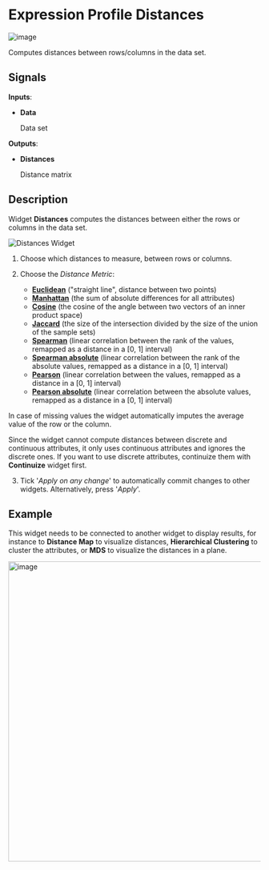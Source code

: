 Expression Profile Distances
============================

![image](icons/distances.png)

Computes distances between rows/columns in the data set.

Signals
-------

**Inputs**:

- **Data**

  Data set

**Outputs**:

- **Distances**

  Distance matrix

Description
-----------

Widget **Distances** computes the distances between either the rows
or columns in the data set.

![Distances Widget](images/Distances-stamped.png)

1. Choose which distances to measure, between rows or columns.

2. Choose the *Distance Metric*:
    - [**Euclidean**](https://en.wikipedia.org/wiki/Euclidean_distance) ("straight line", distance between two points)
    - [**Manhattan**](https://en.wiktionary.org/wiki/Manhattan_distance) (the sum of absolute differences for all attributes)
    - [**Cosine**](https://en.wikipedia.org/wiki/Cosine_similarity) (the cosine of the angle between two vectors of an inner product space)
    - [**Jaccard**](https://en.wikipedia.org/wiki/Jaccard_index) (the size of the intersection divided by the size of the union of the sample sets)
    - [**Spearman**](https://en.wikipedia.org/wiki/Spearman's_rank_correlation_coefficient) (linear correlation between the rank of the values, remapped as a distance in a [0, 1] interval)
    - [**Spearman absolute**](https://en.wikipedia.org/wiki/Spearman's_rank_correlation_coefficient) (linear correlation between the rank of the absolute values, remapped as a distance in a [0, 1] interval)
    - [**Pearson**](https://en.wikipedia.org/wiki/Pearson_product-moment_correlation_coefficient) (linear correlation between the values, remapped as a distance in a [0, 1] interval)
    - [**Pearson absolute**](https://en.wikipedia.org/wiki/Pearson_product-moment_correlation_coefficient) (linear correlation between the absolute values, remapped as a distance in a [0, 1] interval)

  In case of missing values the widget automatically imputes the average value of the row or the column.

  Since the widget cannot compute distances between discrete and
  continuous attributes, it only uses continuous attributes and ignores the discrete ones.
  If you want to use discrete attributes, continuize them
  with **Continuize** widget first.
  
3. Tick '*Apply on any change*' to automatically commit changes to other widgets. Alternatively, press '*Apply*'.

Example
-------

This widget needs to be connected to another widget to display results,
for instance to **Distance Map** to visualize distances, **Hierarchical Clustering** to cluster the attributes,
or **MDS** to visualize the distances in a plane.

<img src="images/DistancesExample.png" alt="image" width="600">

